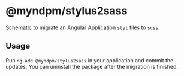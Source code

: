 # @myndpm/stylus2sass

Schematic to migrate an Angular Application `styl` files to `scss`.

## Usage

Run `ng add @myndpm/stylus2sass` in your application and commit the updates. You can uninstall the package after the migration is finished.

